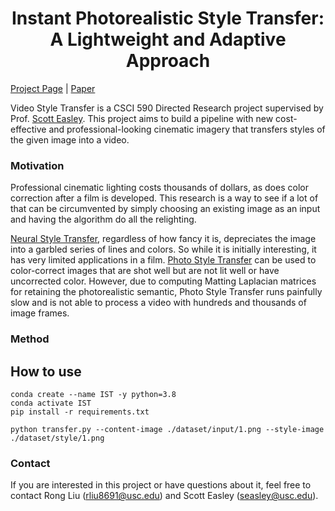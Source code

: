 <h1 align="center"> Instant Photorealistic Style Transfer: A Lightweight and Adaptive Approach </h1>


[Project Page](https://viterbi.usc.edu/directory/faculty/Easley/Scott) | [Paper](https://viterbi.usc.edu/directory/faculty/Easley/Scott)

<!-- Content             |  Style | Transfer
:-------------------------:|:-------------------------:|:---:
<img src="./videos/video.gif" width="250" height="140"/>  |  <img src="/styles/tar49.png" width="250" height="140"/> | <img src="./videos/output2.gif" width="250" height="140"/> -->
 
Video Style Transfer is a CSCI 590 Directed Research project supervised by Prof. [Scott Easley](https://viterbi.usc.edu/directory/faculty/Easley/Scott). This project aims to build a pipeline with new cost-effective and professional-looking cinematic imagery that transfers styles of the given image into a video.

### Motivation

Professional cinematic lighting costs thousands of dollars, as does color correction after a film is developed. This research is a way to see if a lot of that can be circumvented by simply choosing an existing image as an input and having the algorithm do all the relighting.

[Neural Style Transfer](https://openaccess.thecvf.com/content_cvpr_2016/papers/Gatys_Image_Style_Transfer_CVPR_2016_paper.pdf), regardless of how fancy it is, depreciates the image into a garbled series of lines and colors. So while it is initially interesting, it has very limited applications in a film. [Photo Style Transfer](https://openaccess.thecvf.com/content_cvpr_2017/papers/Luan_Deep_Photo_Style_CVPR_2017_paper.pdf) can be used to color-correct images that are shot well but are not lit well or have uncorrected color. However, due to computing Matting Laplacian matrices for retaining the photorealistic semantic, Photo Style Transfer runs painfully slow and is not able to process a video with hundreds and thousands of image frames. 

### Method



## How to use
    conda create --name IST -y python=3.8
    conda activate IST
    pip install -r requirements.txt

    python transfer.py --content-image ./dataset/input/1.png --style-image ./dataset/style/1.png




### Contact
If you are interested in this project or have questions about it, feel free to contact Rong Liu (<rliu8691@usc.edu>) and Scott Easley (<seasley@usc.edu>).